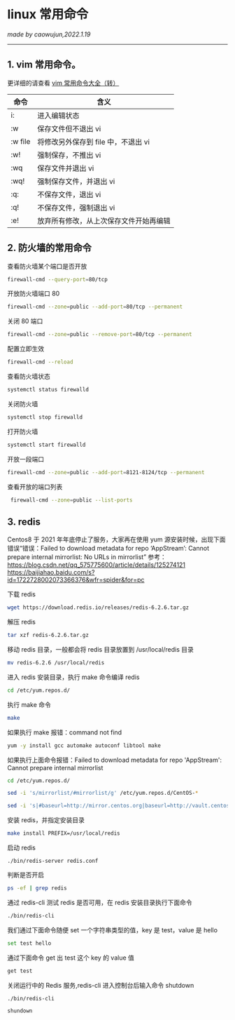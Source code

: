# linux 常用命令

_made by caowujun,2022.1.19_

---

## 1. vim 常用命令。

更详细的请查看 [vim 常用命令大全（转）](https://www.cnblogs.com/chen-nn/p/11531932.html)

| 命令    | 含义                                   |
| ------- | -------------------------------------- |
| i:      | 进入编辑状态                           |
| :w      | 保存文件但不退出 vi                    |
| :w file | 将修改另外保存到 file 中，不退出 vi    |
| :w!     | 强制保存，不推出 vi                    |
| :wq     | 保存文件并退出 vi                      |
| :wq!    | 强制保存文件，并退出 vi                |
| :q:     | 不保存文件，退出 vi                    |
| :q!     | 不保存文件，强制退出 vi                |
| :e!     | 放弃所有修改，从上次保存文件开始再编辑 |

## 2. 防火墙的常用命令

查看防火墙某个端口是否开放

```bash
firewall-cmd --query-port=80/tcp
```

开放防火墙端口 80

```bash
firewall-cmd --zone=public --add-port=80/tcp --permanent
```

关闭 80 端口

```bash
firewall-cmd --zone=public --remove-port=80/tcp --permanent
```

配置立即生效

```bash
firewall-cmd --reload
```

查看防火墙状态

```bash
systemctl status firewalld
```

关闭防火墙

```bash
systemctl stop firewalld
```

打开防火墙

```bash
systemctl start firewalld
```

开放一段端口

```bash
firewall-cmd --zone=public --add-port=8121-8124/tcp --permanent
```

查看开放的端口列表

```bash
 firewall-cmd --zone=public --list-ports
```

## 3. redis

Centos8 于 2021 年年底停止了服务，大家再在使用 yum 源安装时候，出现下面错误“错误：Failed to download metadata for repo ‘AppStream’: Cannot prepare internal mirrorlist: No URLs in mirrorlist”
参考：
https://blog.csdn.net/qq_575775600/article/details/125274121
https://baijiahao.baidu.com/s?id=1722728002073366376&wfr=spider&for=pc

下载 redis

```bash
wget https://download.redis.io/releases/redis-6.2.6.tar.gz
```

解压 redis

```bash
tar xzf redis-6.2.6.tar.gz
```

移动 redis 目录，一般都会将 redis 目录放置到 /usr/local/redis 目录

```bash
mv redis-6.2.6 /usr/local/redis
```

进入 redis 安装目录，执行 make 命令编译 redis

```bash
cd /etc/yum.repos.d/
```

执行 make 命令

```bash
make
```

如果执行 make 报错：command not find

```bash
yum -y install gcc automake autoconf libtool make
```

如果执行上面命令报错：Failed to download metadata for repo 'AppStream': Cannot prepare internal mirrorlist

```bash
cd /etc/yum.repos.d/

sed -i 's/mirrorlist/#mirrorlist/g' /etc/yum.repos.d/CentOS-*

sed -i 's|#baseurl=http://mirror.centos.org|baseurl=http://vault.centos.org|
```

安装 redis，并指定安装目录

```bash
make install PREFIX=/usr/local/redis
```

启动 redis

```baxh
./bin/redis-server redis.conf
```

判断是否开启

```bash
ps -ef | grep redis
```

通过 redis-cli 测试 redis 是否可用，在 redis 安装目录执行下面命令

```bash
./bin/redis-cli
```

我们通过下面命令随便 set 一个字符串类型的值，key 是 test，value 是 hello

```bash
set test hello
```

通过下面命令 get 出 test 这个 key 的 value 值

```bash
get test
```

关闭运行中的 Redis 服务,redis-cli 进入控制台后输入命令 shutdown

```bash
./bin/redis-cli

shundown
```
